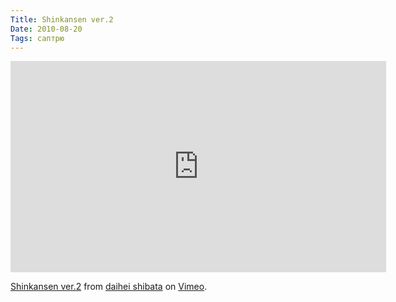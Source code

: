 ```yaml
---
Title: Shinkansen ver.2
Date: 2010-08-20
Tags: саптрю
---
```


<iframe src="http://player.vimeo.com/video/9403179?byline=0&amp;portrait=0&amp;color=ffffff" width="601" height="338" frameborder="0"></iframe></p><p><a href="http://vimeo.com/9403179">Shinkansen ver.2</a> from <a href="http://vimeo.com/user1194005">daihei shibata</a> on <a href="http://vimeo.com">Vimeo</a>.